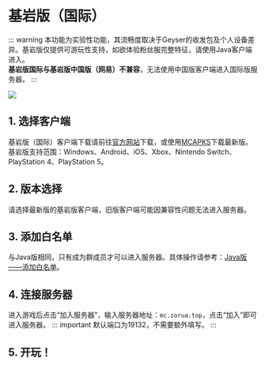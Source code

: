 
# 基岩版（国际）

::: warning
本功能为实验性功能，其流畅度取决于Geyser的收发包及个人设备差异。基岩版仅提供可游玩性支持，如欲体验粉丝服完整特征，请使用Java客户端进入。<br>
**基岩版国际与基岩版中国版（网易）不兼容**，无法使用中国版客户端进入国际版服务器。
:::

![](https://jiankong.zorua.top/api/badge/21/uptime?labelPrefix=%E5%9F%BA%E5%B2%A9%E7%89%88%E4%BA%92%E9%80%9A&labelSuffix=%E5%B0%8F%E6%97%B6&style=for-the-badge)
## 1. 选择客户端
基岩版（国际）客户端下载请前往[官方网站](https://www.minecraft.net/zh-hans/download)下载，或使用[MCAPKS](https://mcapks.net/)下载最新版。
基岩版支持范围：Windows、Android、iOS、Xbox、Nintendo Switch、PlayStation 4、PlayStation 5。
## 2. 版本选择
请选择最新版的基岩版客户端，旧版客户端可能因兼容性问题无法进入服务器。
## 3. 添加白名单
与Java版相同，只有成为群成员才可以进入服务器。具体操作请参考：[Java版——添加白名单](/join/java.md#_3-添加白名单)。
## 4. 连接服务器
进入游戏后点击“加入服务器”，输入服务器地址：`mc.zorua.top`，点击“加入”即可进入服务器。
::: important
默认端口为19132，不需要额外填写。
:::

## 5. 开玩！
